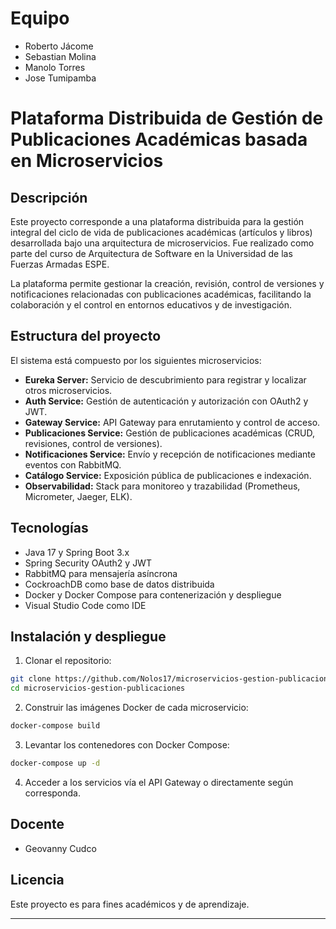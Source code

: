 # Equipo

- Roberto Jácome  
- Sebastian Molina  
- Manolo Torres  
- Jose Tumipamba  

# Plataforma Distribuida de Gestión de Publicaciones Académicas basada en Microservicios

## Descripción

Este proyecto corresponde a una plataforma distribuida para la gestión integral del ciclo de vida de publicaciones académicas (artículos y libros) desarrollada bajo una arquitectura de microservicios. Fue realizado como parte del curso de Arquitectura de Software en la Universidad de las Fuerzas Armadas ESPE.

La plataforma permite gestionar la creación, revisión, control de versiones y notificaciones relacionadas con publicaciones académicas, facilitando la colaboración y el control en entornos educativos y de investigación.

## Estructura del proyecto

El sistema está compuesto por los siguientes microservicios:

- **Eureka Server:** Servicio de descubrimiento para registrar y localizar otros microservicios.
- **Auth Service:** Gestión de autenticación y autorización con OAuth2 y JWT.
- **Gateway Service:** API Gateway para enrutamiento y control de acceso.
- **Publicaciones Service:** Gestión de publicaciones académicas (CRUD, revisiones, control de versiones).
- **Notificaciones Service:** Envío y recepción de notificaciones mediante eventos con RabbitMQ.
- **Catálogo Service:** Exposición pública de publicaciones e indexación.
- **Observabilidad:** Stack para monitoreo y trazabilidad (Prometheus, Micrometer, Jaeger, ELK).

## Tecnologías

- Java 17 y Spring Boot 3.x
- Spring Security OAuth2 y JWT
- RabbitMQ para mensajería asíncrona
- CockroachDB como base de datos distribuida
- Docker y Docker Compose para contenerización y despliegue
- Visual Studio Code como IDE

## Instalación y despliegue

1. Clonar el repositorio:

```bash
git clone https://github.com/Nolos17/microservicios-gestion-publicaciones.git
cd microservicios-gestion-publicaciones
```

2. Construir las imágenes Docker de cada microservicio:

```bash
docker-compose build
```

3. Levantar los contenedores con Docker Compose:

```bash
docker-compose up -d
```

4. Acceder a los servicios vía el API Gateway o directamente según corresponda.

## Docente

- Geovanny Cudco

## Licencia

Este proyecto es para fines académicos y de aprendizaje.

---
